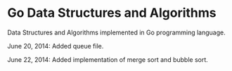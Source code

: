 Go Data Structures and Algorithms
=================================

Data Structures and Algorithms implemented in Go programming language.

June 20, 2014: Added queue file.

June 22, 2014: Added implementation of merge sort and bubble sort.
